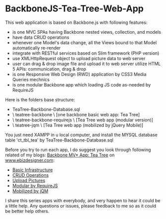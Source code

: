 BackboneJS-Tea-Tree-Web-App
===========================

This web application is based on Backbone.js with following features:

- is one MVC SPAs having Backbone nested views, collection, and models
- have data CRUD operations
- whenever one Model's data change, all the Views bound to that Model automatically re-render 
- integrate with RESTful services based on Slim framework (PHP version)
- use XMLHttpRequest object to upload picture data to web server
- user can drag & drop image file and upload it to web server utilize HTML 5 APIs: communication, drag & drop
- is one Responsive Web Design (RWD) application by CSS3 Media Queries mechnics
- is one modular Backbone app which loading JS code as-needed by RequireJS

Here is the folders base structure:
   - TeaTree-Backbone-Database.sql 
   - \ teatree-backbone \ [one backbone basic web app: Tea Tree]
   - \ teatree-backbone-requirejs \ [Tea Tree web app (modular version)]
   - \ teatree-jqm \ [Tea Tree web app (mobilized by jQuery Mobile)]

You just need XAMPP in u local computer, and install the MYSQL database table 'ct_tbl_tea' by TeaTree-Backbone-Database.sql

Before you try to run each app, I do suggest you look through following related of my blogs: 
<a href="http://www.ebizdesigner.com/website-building/backbone/item/49-backbone-client-side-mvc-tree.html" target="_blank">
Backbone MV* App: Tea Tree</a> on www.ebizdesigner.com:
- <a href="http://www.ebizdesigner.com/website-building/backbone/item/49-backbone-client-side-mvc-tree.html" target="_black">Basic Infrastructure</a>
- <a href="http://www.ebizdesigner.com/website-building/backbone/item/51-backbonejs-mvc-app-tea-tree-part-2.html" target="_blank">CRUD Operations</a>
- <a href="http://www.ebizdesigner.com/website-building/backbone/item/52-backbonejs-mvc-app-tea-tree-part-3.html" target="_blank">Upload Pictures</a>
- <a href="http://www.ebizdesigner.com/website-building/backbone/item/54-backbone-mvc-teatree-modular-by-requirejs.html" target="_blank">Modular by RequireJS</a>
- <a href="http://www.ebizdesigner.com/website-building/backbone/item/55-backbone-mobile-web-app-teatree-jquerymobile.html" target="_blank">Mobilized by jQM</a>

I share this series apps with everybody, and very happen to hear it could be a little help. 
Any questions or issues, please feedback to me so as it could be better help others.
